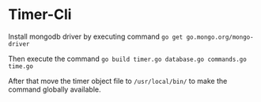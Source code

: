 # Timer-Cli

Install mongodb driver by executing command
`go get go.mongo.org/mongo-driver`

Then execute the command 
`go build timer.go database.go commands.go time.go`

After that move the timer object file to `/usr/local/bin/`
to make the command globally available.
